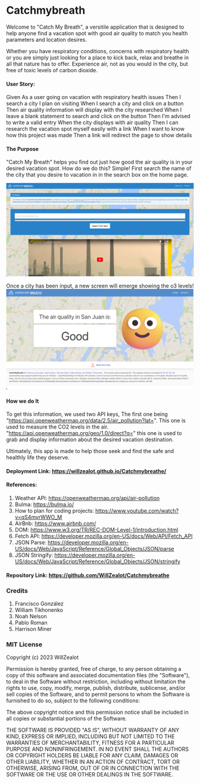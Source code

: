 # Catchmybreath

Welcome to "Catch My Breath", a versitile application that is designed to help anyone find a vacation spot with good air quality to match you health parameters and location desires.

Whether you have respiratory conditions, concerns with respiratory health or you are simply just looking for a place to kick back, relax and breathe in all that nature has to offer. Experience air, not as you would in the city, but free of toxic levels of carbon dioxide. 

#### User Story: 

Given As a user going on vacation with respiratory health issues
Then I search a city I plan on visiting
When I search a city and click on a button 
Then air quality information will display with the city researched
When I leave a blank statement to search and click on the button
Then I'm advised to write a valid entry
When the city displays with air quality
Then I can research the vacation spot myself easily with a link
When I want to know how this project was made
Then a link will redirect the page to show details



#### The Purpose
"Catch My Breath" helps you find out just how good the air quality is in your desired vacation spot. How do we do this? Simple!
First search the name of the city that you desire to vacation in in the search box on the home page.

![City Search Box](images/Search-City.png)

Once a city has been input, a new screen will emerge showing the o3 levels!
![Results](images/City%20Search%20Result.png)
#### How we do It
To get this information, we used two API keys, The first one being "https://api.openweathermap.org/data/2.5/air_pollution?lat=". This one is used to measure the CO2 levels in the air. "https://api.openweathermap.org/geo/1.0/direct?q=" this one is used to grab and display information about the desired vacation destination.

Ultimately, this app is made to help those seek and find the safe and healthly life they deserve. 


#### Deployment Link: https://willzealot.github.io/Catchmybreathe/


#### References:
1. Weather API: https://openweathermap.org/api/air-pollution
2. Bulma: https://bulma.io/
3. How to plan for coding projects: https://www.youtube.com/watch?v=qS4mvrWWO_M
4. AirBnb: https://www.airbnb.com/
5. DOM: https://www.w3.org/TR/REC-DOM-Level-1/introduction.html
6. Fetch API: https://developer.mozilla.org/en-US/docs/Web/API/Fetch_API
7. JSON Parse: https://developer.mozilla.org/en-US/docs/Web/JavaScript/Reference/Global_Objects/JSON/parse
8. JSON Stringify: https://developer.mozilla.org/en-US/docs/Web/JavaScript/Reference/Global_Objects/JSON/stringify


#### Repository Link: https://github.com/WillZealot/Catchmybreathe

### Credits
1. Francisco González
2. William Tikhonenko
3. Noah Nelson
4. Pablo Roman
5. Harrison Miner

### MIT License

Copyright (c) 2023 WillZealot

Permission is hereby granted, free of charge, to any person obtaining a copy
of this software and associated documentation files (the "Software"), to deal
in the Software without restriction, including without limitation the rights
to use, copy, modify, merge, publish, distribute, sublicense, and/or sell
copies of the Software, and to permit persons to whom the Software is
furnished to do so, subject to the following conditions:

The above copyright notice and this permission notice shall be included in all
copies or substantial portions of the Software.

THE SOFTWARE IS PROVIDED "AS IS", WITHOUT WARRANTY OF ANY KIND, EXPRESS OR
IMPLIED, INCLUDING BUT NOT LIMITED TO THE WARRANTIES OF MERCHANTABILITY,
FITNESS FOR A PARTICULAR PURPOSE AND NONINFRINGEMENT. IN NO EVENT SHALL THE
AUTHORS OR COPYRIGHT HOLDERS BE LIABLE FOR ANY CLAIM, DAMAGES OR OTHER
LIABILITY, WHETHER IN AN ACTION OF CONTRACT, TORT OR OTHERWISE, ARISING FROM,
OUT OF OR IN CONNECTION WITH THE SOFTWARE OR THE USE OR OTHER DEALINGS IN THE
SOFTWARE.
